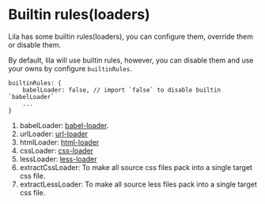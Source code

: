 # Builtin rules(loaders) 

Lila has some builtin rules(loaders), you can configure them, override them or disable them.

By default, lila will use builtin rules, however, you can disable them and use your owns by configure `builtinRules`.

```
builtinRules: {
    babelLoader: false, // import `false` to disable builtin `babelLoader`
    ...
}
```

1. babelLoader: [babel-loader](https://github.com/babel/babel-loader).
2. urlLoader: [url-loader](https://github.com/webpack-contrib/url-loader)
3. htmlLoader: [html-loader](https://github.com/webpack-contrib/html-loader)
4. cssLoader: [css-loader](https://github.com/webpack-contrib/css-loader)
5. lessLoader: [less-loader](https://github.com/webpack-contrib/less-loader)
6. extractCssLoader: To make all source css files pack into a single target css file.
7. extractLessLoader: To make all source less files pack into a single target css file.





